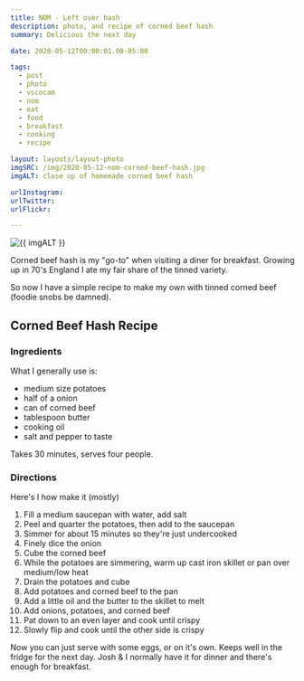 ```yaml
---
title: NOM - Left over hash
description: photo, and recipe of corned beef hash
summary: Delicious the next day

date: 2020-05-12T00:00:01.00-05:00

tags:
  - post
  - photo
  - vscocam
  - nom
  - eat
  - food
  - breakfast
  - cooking
  - recipe

layout: layouts/layout-photo
imgSRC: /img/2020-05-12-nom-corned-beef-hash.jpg
imgALT: close up of homemade corned beef hash

urlInstagram:
urlTwitter:
urlFlickr:

---
```

<p><img class="u-photo img-polaroid" src="{{ imgSRC }}" alt="{{ imgALT }}"></p>

Corned beef hash is my "go-to" when visiting a diner for breakfast. Growing up in 70's England I ate my fair share of the tinned variety.

So now I have a simple recipe to make my own with tinned corned beef (foodie snobs be damned).

<section class="h-recipe">
<h2>Corned Beef Hash Recipe</h2>

<h3>Ingredients</h3>
What I generally use is:

<ul>
<li class="p-ingredient">medium size potatoes	   </li>
<li class="p-ingredient">half of a onion		   </li>
<li class="p-ingredient">can of corned beef	   </li>
<li class="p-ingredient">tablespoon butter	   </li>
<li class="p-ingredient">cooking oil			   </li>
<li class="p-ingredient">salt and pepper to taste</li>
</ul>

<p>Takes <time class="dt-duration" datetime="30M">30 minutes</time>, serves <data class="p-yield" value="4">four people</data>.</p>

<div class="e-instructions">
<h3>Directions</h3>
Here's I how make it (mostly)
<ol>
<li>Fill a medium saucepan with water, add salt											   </li>
<li>Peel and quarter the potatoes, then add to the saucepan								   </li>
<li>Simmer for about 15 minutes so they're just undercooked								   </li>
<li>Finely dice the onion																   </li>
<li>Cube the corned beef																   </li>
<li>While the potatoes are simmering, warm up cast iron skillet or pan over medium/low heat</li>
<li>Drain the potatoes and cube															   </li>
<li>Add potatoes and corned beef to the pan												   </li>
<li>Add a little oil and the butter to the skillet to melt								   </li>
<li>Add onions, potatoes, and corned beef												   </li>
<li>Pat down to an even layer and cook until crispy									   </li>
<li>Slowly flip and cook until the other side is crispy								   </li>
</ol>
</div>

Now you can just serve with some eggs, or on it's own. Keeps well in the fridge for the next day. Josh &amp; I normally have it for dinner and there's enough for breakfast.
</section>


